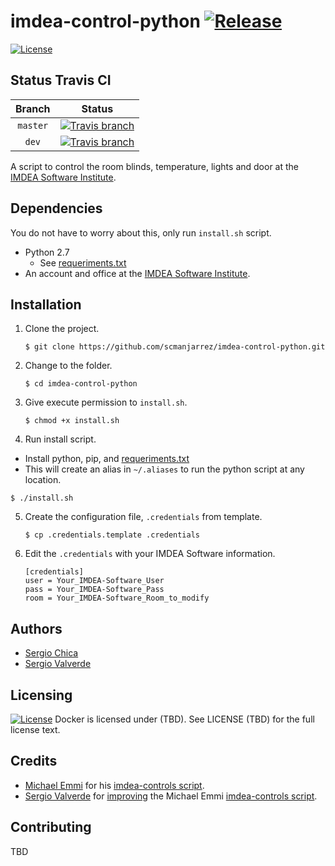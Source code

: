 imdea-control-python [![Release](https://img.shields.io/github/release/scmanjarrez/imdea-control-python.svg)](https://github.com/scmanjarrez/imdea-control-python.svg)
====================
[![License](https://img.shields.io/badge/License-Apache%202.0-blue.svg)](https://opensource.org/licenses/Apache-2.0)


Status Travis CI
----------------
| Branch | Status | 
| :-: | :-: |
| `master` | [![Travis branch](https://travis-ci.org/scmanjarrez/imdea-control-python.svg?branch=master)](https://travis-ci.org/scmanjarrez/imdea-control-python) |
| `dev` | [![Travis branch](https://travis-ci.org/scmanjarrez/imdea-control-python.svg?branch=dev)](https://travis-ci.org/scmanjarrez/imdea-control-python) |



A script to control the room blinds, temperature, lights and door at the [IMDEA Software Institute].


Dependencies
------------
You do not have to worry about this, only run `install.sh` script.

* Python 2.7
  * See [requeriments.txt]
* An account and office at the [IMDEA Software Institute].


Installation
------------
1. Clone the project.

   ```shell
   $ git clone https://github.com/scmanjarrez/imdea-control-python.git
   ```
2. Change to the folder.

   ```shell
   $ cd imdea-control-python
   ```
3. Give execute permission to `install.sh`.

   ```shell
   $ chmod +x install.sh
   ```
4. Run install script.
  * Install python, pip, and [requeriments.txt]
  * This will create an alias in `~/.aliases` to run the python script at any location.
  
  ```shell
  $ ./install.sh
  ```
5. Create the configuration file, `.credentials` from template.

   ```shell
   $ cp .credentials.template .credentials
   ```
6. Edit the `.credentials` with your IMDEA Software information.

   ```
   [credentials]
   user = Your_IMDEA-Software_User
   pass = Your_IMDEA-Software_Pass
   room = Your_IMDEA-Software_Room_to_modify
   ```


Authors
-------

* [Sergio Chica](https://github.com/scmanjarrez)
* [Sergio Valverde](https://github.com/svg153)


Licensing
---------
[![License](https://img.shields.io/badge/License-Apache%202.0-blue.svg)](LICENSE)
Docker is licensed under (TBD). See LICENSE (TBD) for the full license text.




Credits
-------
* [Michael Emmi](https://github.com/michael-emmi) for his [imdea-controls script].
* [Sergio Valverde](https://github.com/svg153) for [improving](https://github.com/svg153/imdea-controls) the Michael Emmi [imdea-controls script].


Contributing
------------
TBD


[IMDEA Software Institute]:http://www.software.imdea.org
[imdea-control-python]:https://github.com/scmanjarrez/imdea-control-python
[imdea-controls script]:https://github.com/michael-emmi/imdea-controls
[requeriments.txt]:https://github.com/scmanjarrez/imdea-control-python
